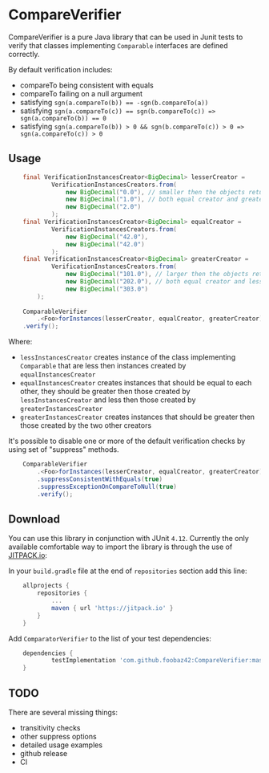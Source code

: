 # CompareVerifier
CompareVerifier is a pure Java library that can be used in Junit tests to verify that classes implementing `Comparable` interfaces are defined correctly.

By default verification includes:
 * compareTo being consistent with equals
 * compareTo failing on a null argument
 * satisfying `sgn(a.compareTo(b)) == -sgn(b.compareTo(a))`
 * satisfying `sgn(a.compareTo(c)) == sgn(b.compareTo(c)) => sgn(a.compareTo(b)) == 0`
 * satisfying `sgn(a.compareTo(b)) > 0 && sgn(b.compareTo(c)) > 0 => sgn(a.compareTo(c)) > 0`
 
Usage
--------
```java
    final VerificationInstancesCreator<BigDecimal> lesserCreator =
            VerificationInstancesCreators.from(
                new BigDecimal("0.0"), // smaller then the objects returned by
                new BigDecimal("1.0"), // both equal creator and greater creator
                new BigDecimal("2.0")
            );
    final VerificationInstancesCreator<BigDecimal> equalCreator =
            VerificationInstancesCreators.from(
                new BigDecimal("42.0"),
                new BigDecimal("42.0")
            );
    final VerificationInstancesCreator<BigDecimal> greaterCreator =
            VerificationInstancesCreators.from(
                new BigDecimal("101.0"), // larger then the objects returned by
                new BigDecimal("202.0"), // both equal creator and lesser creator
                new BigDecimal("303.0")
	    );
    
    ComparableVerifier
        .<Foo>forInstances(lesserCreator, equalCreator, greaterCreator)
	.verify();    
```

Where:
- `lessInstancesCreator` creates instance of the class implementing `Comparable` that are less then instances created by `equalInstancesCreator`
- `equalInstancesCreator` creates instances that should be equal to each other, they should be greater then those created by
`lessInstancesCreator` and less then those created by `greaterInstancesCreator`
- `greaterInstancesCreator` creates instances that should be greater then those created by the two other creators

It's possible to disable one or more of the default verification checks by using set of "suppress" methods.

```java
    ComparableVerifier
        .<Foo>forInstances(lesserCreator, equalCreator, greaterCreator)
        .suppressConsistentWithEquals(true)
        .suppressExceptionOnCompareToNull(true)
        .verify(); 
```

Download
--------

You can use this library in conjunction with JUnit `4.12`. Currently the only available comfortable way to import the library is through the use of [JITPACK.io](https://jitpack.io/):

In your `build.gradle` file at the end of `repositories` section add this line:

```groovy
	allprojects {
		repositories {
			...
			maven { url 'https://jitpack.io' }
		}
	}
```

Add `ComparatorVerifier` to the list of your test dependencies:

```groovy
	dependencies {
	        testImplementation 'com.github.foobaz42:CompareVerifier:master-SNAPSHOT'
	}
```

TODO
----

There are several missing things:
- transitivity checks
- other suppress options
- detailed usage examples
- github release
- CI

